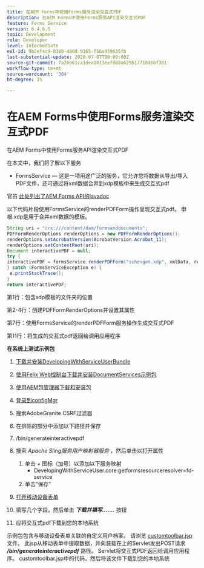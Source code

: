 ```yaml
---
title: 在AEM Forms中使用Forms服务渲染交互式PDF
description: 在AEM Forms中使用Forms服务API渲染交互式PDF
feature: Forms Service
version: 6.4,6.5
topic: Development
role: Developer
level: Intermediate
exl-id: 9b2ef4c9-8360-480d-9165-f56a959635fb
last-substantial-update: 2020-07-07T00:00:00Z
source-git-commit: 7a2bb61ca1dea1013eef088a629b17718dbbf381
workflow-type: tm+mt
source-wordcount: '364'
ht-degree: 1%

---
```


# 在AEM Forms中使用Forms服务渲染交互式PDF

在AEM Forms中使用Forms服务API渲染交互式PDF

在本文中，我们将了解以下服务

* FormsService — 这是一项用途广泛的服务，它允许您将数据从导出/导入PDF文件，还可通过将xml数据合并到xdp模板中来生成交互式pdf

官员 [此处列出了AEM Forms API的javadoc](https://helpx.adobe.com/aem-forms/6/javadocs/com/adobe/fd/output/api/package-summary.html)

以下代码片段使用FormsService的renderPDFForm操作呈现交互式pdf。 申根.xdp是用于合并xml数据的模板。

```java
String uri = "crx:///content/dam/formsanddocuments";
PDFFormRenderOptions renderOptions = new PDFFormRenderOptions();
renderOptions.setAcrobatVersion(AcrobatVersion.Acrobat_11);
renderOptions.setContentRoot(uri);
Document interactivePDF = null;
try {
interactivePDF = formsService.renderPDFForm("schengen.xdp", xmlData, renderOptions);
} catch (FormsServiceException e) {
 e.printStackTrace();
}
return interactivePDF;
```

第1行：包含xdp模板的文件夹的位置

第2-4行：创建PDFFormRenderOptions并设置其属性

第7行：使用FormsService的renderPDFForm服务操作生成交互式PDF

第11行：将生成的交互式pdf返回给调用应用程序

**在系统上测试示例包**
1. [下载并安装DevelopingWithServiceUserBundle](/help/forms/assets/common-osgi-bundles/DevelopingWithServiceUser.jar)
1. [使用Felix Web控制台下载并安装DocumentServices示例包](/help/forms/assets/common-osgi-bundles/AEMFormsDocumentServices.core-1.0-SNAPSHOT.jar)
1. [使用AEM包管理器下载和安装包](assets/downloadinteractivepdffrommobileform.zip)

1. [登录到configMgr](http://localhost:4502/system/console/configMgr)
1. 搜索AdobeGranite CSRF过滤器
1. 在排除的部分中添加以下路径并保存
1. /bin/generateinteractivepdf
1. 搜索 _Apache Sling服务用户映射器服务_ ，然后单击以打开属性
   1. 单击 *+* 图标（加号）以添加以下服务映射
      * DevelopingWithServiceUser.core:getformsresourceresolver=fd-service
   1. 单击“保存”
1. [打开移动设备表单](http://localhost:4502/content/dam/formsanddocuments/schengen.xdp/jcr:content)
1. 填写几个字段，然后单击 ***下载并填写…….*** 按钮
1. 应将交互式pdf下载到您的本地系统


示例包包含与移动设备表单关联的自定义用户档案。 请浏览 [customtoolbar.jsp](http://localhost:4502/apps/AEMFormsDemoListings/customprofiles/addImageToMobileForm/demo/customtoolbar.jsp) 文件。 此jsp从移动表单中提取数据，并向装载在上的Servlet发出POST请求 ***/bin/generateinteractivepdf*** 路径。 Servlet将交互式PDF返回给调用应用程序。 customtoolbar.jsp中的代码，然后将该文件下载到您的本地系统
